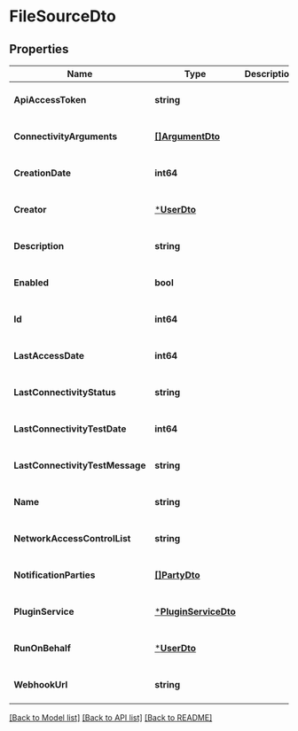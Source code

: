 # FileSourceDto

## Properties
Name | Type | Description | Notes
------------ | ------------- | ------------- | -------------
**ApiAccessToken** | **string** |  | [optional] [default to null]
**ConnectivityArguments** | [**[]ArgumentDto**](ArgumentDto.md) |  | [optional] [default to null]
**CreationDate** | **int64** |  | [optional] [default to null]
**Creator** | [***UserDto**](UserDto.md) |  | [optional] [default to null]
**Description** | **string** |  | [optional] [default to null]
**Enabled** | **bool** |  | [optional] [default to null]
**Id** | **int64** |  | [optional] [default to null]
**LastAccessDate** | **int64** |  | [optional] [default to null]
**LastConnectivityStatus** | **string** |  | [optional] [default to null]
**LastConnectivityTestDate** | **int64** |  | [optional] [default to null]
**LastConnectivityTestMessage** | **string** |  | [optional] [default to null]
**Name** | **string** |  | [optional] [default to null]
**NetworkAccessControlList** | **string** |  | [optional] [default to null]
**NotificationParties** | [**[]PartyDto**](PartyDto.md) |  | [optional] [default to null]
**PluginService** | [***PluginServiceDto**](PluginServiceDto.md) |  | [optional] [default to null]
**RunOnBehalf** | [***UserDto**](UserDto.md) |  | [optional] [default to null]
**WebhookUrl** | **string** |  | [optional] [default to null]

[[Back to Model list]](../README.md#documentation-for-models) [[Back to API list]](../README.md#documentation-for-api-endpoints) [[Back to README]](../README.md)


